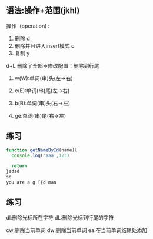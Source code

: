 ## 语法:操作+范围(jkhl)
操作（operation) :
1. 删除 d
2. 删除并且进入insert模式 c
3. 复制 y


d+L 删除了全部=>修改配置：删除到行尾


1. w(W):单词(串)头(左→右)
2. e(E):单词(串)尾(左→右) 

3. b(B):单词(串)头(右→左)

4. ge:单词(串)尾(右→左)
## 练习


```js
function getNameById(name){
  console.log('aaa',123)

  return 
}sdsd
sd
you are a g [{d man
```
## 练习
dl:删除光标所在字符
dL:删除光标到行尾的字符

cw:删除当前单词
dw:删除当前单词
ea:在当前单词结尾处添加
